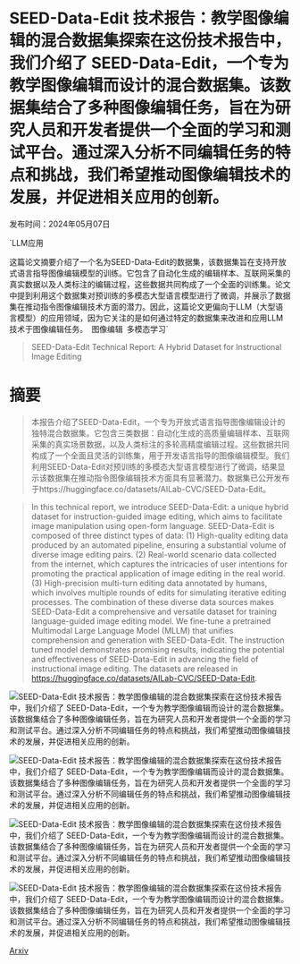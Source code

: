 # SEED-Data-Edit 技术报告：教学图像编辑的混合数据集探索在这份技术报告中，我们介绍了 SEED-Data-Edit，一个专为教学图像编辑而设计的混合数据集。该数据集结合了多种图像编辑任务，旨在为研究人员和开发者提供一个全面的学习和测试平台。通过深入分析不同编辑任务的特点和挑战，我们希望推动图像编辑技术的发展，并促进相关应用的创新。

发布时间：2024年05月07日

`LLM应用

这篇论文摘要介绍了一个名为SEED-Data-Edit的数据集，该数据集旨在支持开放式语言指导图像编辑模型的训练。它包含了自动化生成的编辑样本、互联网采集的真实数据以及人类标注的编辑过程，这些数据共同构成了一个全面的训练集。论文中提到利用这个数据集对预训练的多模态大型语言模型进行了微调，并展示了数据集在推动指令图像编辑技术方面的潜力。因此，这篇论文更偏向于LLM（大型语言模型）的应用领域，因为它关注的是如何通过特定的数据集来改进和应用LLM技术于图像编辑任务。` `图像编辑` `多模态学习`

> SEED-Data-Edit Technical Report: A Hybrid Dataset for Instructional Image Editing

# 摘要

> 本报告介绍了SEED-Data-Edit，一个专为开放式语言指导图像编辑设计的独特混合数据集。它包含三类数据：自动化生成的高质量编辑样本、互联网采集的真实场景数据，以及人类标注的多轮高精度编辑过程。这些数据共同构成了一个全面且灵活的训练集，用于开发语言指导的图像编辑模型。我们利用SEED-Data-Edit对预训练的多模态大型语言模型进行了微调，结果显示该数据集在推动指令图像编辑技术方面具有显著潜力。数据集已公开发布于https://huggingface.co/datasets/AILab-CVC/SEED-Data-Edit。

> In this technical report, we introduce SEED-Data-Edit: a unique hybrid dataset for instruction-guided image editing, which aims to facilitate image manipulation using open-form language. SEED-Data-Edit is composed of three distinct types of data: (1) High-quality editing data produced by an automated pipeline, ensuring a substantial volume of diverse image editing pairs. (2) Real-world scenario data collected from the internet, which captures the intricacies of user intentions for promoting the practical application of image editing in the real world. (3) High-precision multi-turn editing data annotated by humans, which involves multiple rounds of edits for simulating iterative editing processes. The combination of these diverse data sources makes SEED-Data-Edit a comprehensive and versatile dataset for training language-guided image editing model. We fine-tune a pretrained Multimodal Large Language Model (MLLM) that unifies comprehension and generation with SEED-Data-Edit. The instruction tuned model demonstrates promising results, indicating the potential and effectiveness of SEED-Data-Edit in advancing the field of instructional image editing. The datasets are released in https://huggingface.co/datasets/AILab-CVC/SEED-Data-Edit.

![SEED-Data-Edit 技术报告：教学图像编辑的混合数据集探索在这份技术报告中，我们介绍了 SEED-Data-Edit，一个专为教学图像编辑而设计的混合数据集。该数据集结合了多种图像编辑任务，旨在为研究人员和开发者提供一个全面的学习和测试平台。通过深入分析不同编辑任务的特点和挑战，我们希望推动图像编辑技术的发展，并促进相关应用的创新。](../../../paper_images/2405.04007/x1.png)

![SEED-Data-Edit 技术报告：教学图像编辑的混合数据集探索在这份技术报告中，我们介绍了 SEED-Data-Edit，一个专为教学图像编辑而设计的混合数据集。该数据集结合了多种图像编辑任务，旨在为研究人员和开发者提供一个全面的学习和测试平台。通过深入分析不同编辑任务的特点和挑战，我们希望推动图像编辑技术的发展，并促进相关应用的创新。](../../../paper_images/2405.04007/x2.png)

![SEED-Data-Edit 技术报告：教学图像编辑的混合数据集探索在这份技术报告中，我们介绍了 SEED-Data-Edit，一个专为教学图像编辑而设计的混合数据集。该数据集结合了多种图像编辑任务，旨在为研究人员和开发者提供一个全面的学习和测试平台。通过深入分析不同编辑任务的特点和挑战，我们希望推动图像编辑技术的发展，并促进相关应用的创新。](../../../paper_images/2405.04007/x3.png)

![SEED-Data-Edit 技术报告：教学图像编辑的混合数据集探索在这份技术报告中，我们介绍了 SEED-Data-Edit，一个专为教学图像编辑而设计的混合数据集。该数据集结合了多种图像编辑任务，旨在为研究人员和开发者提供一个全面的学习和测试平台。通过深入分析不同编辑任务的特点和挑战，我们希望推动图像编辑技术的发展，并促进相关应用的创新。](../../../paper_images/2405.04007/x4.png)

[Arxiv](https://arxiv.org/abs/2405.04007)